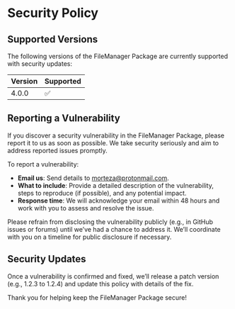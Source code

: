 # Security Policy

## Supported Versions

The following versions of the FileManager Package are currently supported with security updates:

| Version | Supported          |
|---------|--------------------|
| 4.0.0   | :white_check_mark: |

## Reporting a Vulnerability

If you discover a security vulnerability in the FileManager Package, please report it to us as soon as possible. We take security seriously and aim to address reported issues promptly.

To report a vulnerability:
- **Email us**: Send details to [morteza@protonmail.com](mailto:morteza@protonmail.com).
- **What to include**: Provide a detailed description of the vulnerability, steps to reproduce (if possible), and any potential impact.
- **Response time**: We will acknowledge your email within 48 hours and work with you to assess and resolve the issue.

Please refrain from disclosing the vulnerability publicly (e.g., in GitHub issues or forums) until we’ve had a chance to address it. We’ll coordinate with you on a timeline for public disclosure if necessary.

## Security Updates

Once a vulnerability is confirmed and fixed, we’ll release a patch version (e.g., 1.2.3 to 1.2.4) and update this policy with details of the fix.

Thank you for helping keep the FileManager Package secure!